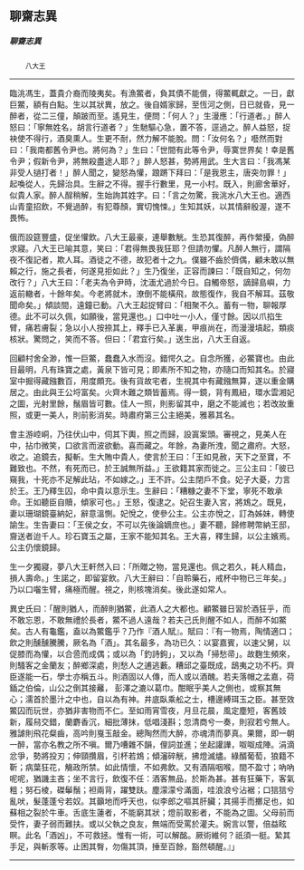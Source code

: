

## 聊齋志異

##### 聊齋志異
　　`八大王`

* * *

臨洮馮生，蓋貴介裔而陵夷矣。有漁鱉者，負其債不能償，得鱉輒獻之。一日，獻巨鱉，額有白點。生以其狀異，放之。後自婿家歸，至恆河之側，日已就昏，見一醉者，從二三僮，顛跛而至。遙見生，便問：「何人？」生漫應：「行道者。」醉人怒曰：「寧無姓名，胡言行道者？」生馳驅心急，置不答，逕過之。醉人益怒，捉袂使不得行，酒臭熏人。生更不耐，然力解不能脫。問：「汝何名？」囈然而對曰：「我南都舊令尹也。將何為？」生曰：「世間有此等令尹，辱寞世界矣！幸是舊令尹；假新令尹，將無殺盡途人耶？」醉人怒甚，勢將用武。生大言曰：「我馮某非受人撾打者！」醉人聞之，變怒為懽，踉蹡下拜曰：「是我恩主，唐突勿罪！」起喚從人，先歸治具。生辭之不得。握手行數里，見一小村。既入，則廊舍華好，似貴人家。醉人酲稍解，生始詢其姓字。曰：「言之勿驚，我洮水八大王也。適西山青童招飲，不覺過醉，有犯尊顏，實切愧悚。」生知其妖，以其情辭殷渥，遂不畏怖。

俄而設筵豐盛，促坐懽飲。八大王最豪，連舉數觥。生恐其復醉，再作縈擾，偽醉求寢。八大王已喻其意，笑曰：「君得無畏我狂耶？但請勿懼。凡醉人無行，謂隔夜不復記者，欺人耳。酒徒之不德，故犯者十之九。僕雖不齒於儕偶，顧未敢以無賴之行，施之長者，何遂見拒如此？」生乃復坐，正容而諫曰：「既自知之，何勿改行？」八大王曰：「老夫為令尹時，沈湎尤過於今日。自觸帝怒，謫歸島嶼，力返前轍者，十餘年矣。今老將就木，潦倒不能橫飛，故態復作，我自不解耳。茲敬聞命矣。」傾談間，遠鐘已動。八大王起捉臂曰：「相聚不久。蓄有一物，聊報厚德。此不可以久佩，如願後，當見還也。」口中吐一小人，僅寸餘。因以爪掐生臂，痛若膚裂；急以小人按捺其上，釋手已入革裏，甲痕尚在，而漫漫墳起，類痰核狀。驚問之，笑而不答。但曰：「君宜行矣。」送生出，八大王自返。

回顧村舍全渺，惟一巨鱉，蠢蠢入水而沒。錯愕久之。自念所獲，必鱉寶也。由此目最明，凡有珠寶之處，黃泉下皆可見；即素所不知之物，亦隨口而知其名。於寢室中掘得藏鏹數百，用度頗充。後有貨故宅者，生視其中有藏鏹無算，遂以重金購居之。由此與王公埒富矣。火齊木難之類皆蓄焉。得一鏡，背有鳳紐，環水雲湘妃之圖，光射里餘，鬚眉皆可數。佳人一照，則影留其中，磨之不能滅也；若改妝重照，或更一美人，則前影消矣。時肅府第三公主絕美，雅慕其名。

會主游崆峒，乃往伏山中，伺其下輿，照之而歸，設寘案頭。審視之，見美人在中，拈巾微笑，口欲言而波欲動。喜而藏之。年餘，為妻所洩，聞之肅府。大怒，收之。追鏡去，擬斬。生大賄中貴人，使言於王曰：「王如見赦，天下之至寶，不難致也。不然，有死而已，於王誠無所益。」王欲籍其家而徙之。三公主曰：「彼已窺我，十死亦不足解此玷，不如嫁之。」王不許。公主閉戶不食。妃子大憂，力言於王。王乃釋生囚，命中貴以意示生。生辭曰：「糟糠之妻不下堂，寧死不敢承命。王如聽臣自贖，傾家可也。」王怒，復逮之。妃召生妻入宮，將鴆之。既見，妻以珊瑚鏡臺納妃，辭意溫惻。妃悅之，使參公主。公主亦悅之，訂為姊妹，轉使諭生。生告妻曰：「王侯之女，不可以先後論嫡庶也。」妻不聽，歸修聘幣納王邸，齎送者迨千人。珍石寶玉之屬，王家不能知其名。王大喜，釋生歸，以公主嬪焉。公主仍懷鏡歸。

生一夕獨寢，夢八大王軒然入曰：「所贈之物，當見還也。佩之若久，耗人精血，損人壽命。」生諾之，即留宴飲。八大王辭曰：「自聆藥石，戒杯中物已三年矣。」乃以口囓生臂，痛極而醒。視之，則核塊消矣。後此遂如常人。

異史氏曰：「醒則猶人，而醉則猶鱉，此酒人之大都也。顧鱉雖日習於酒狂乎，而不敢忘恩，不敢無禮於長者，鱉不過人遠哉？若夫己氏則醒不如人，而醉不如鱉矣。古人有龜鑑，盍以為鱉鑑乎？乃作『酒人賦』。賦曰：『有一物焉，陶情適口；飲之則醺醺騰騰，厥名為「酒」。其名最多，為功已久：以宴嘉賓，以速父舅，以促膝而為懽，以合巹而成偶；或以為「釣詩鉤」，又以為「掃愁帚」。故麴生頻來，則騷客之金蘭友；醉鄉深處，則愁人之逋逃藪。糟邱之臺既成，鴟夷之功不朽。齊臣遂能一石，學士亦稱五斗。則酒固以人傳，而人或以酒醜。若夫落帽之孟嘉，荷鍤之伯倫，山公之倒其接䍦，
彭澤之漉以葛巾。酣眠乎美人之側也，或察其無心；濡首於墨汁之中也，自以為有神。井底臥乘舩之士，槽邊縛珥玉之臣。甚至效鱉囚而玩世，亦猶非害物而不仁。至如雨宵雪夜，月旦花晨，風定塵短，客舊妓新，履舄交錯，蘭麝香沉，細批薄抹，低唱淺斟；忽清商兮一奏，則寂若兮無人。雅謔則飛花粲齒，高吟則戛玉敲金。總陶然而大醉，亦魂清而夢真。果爾，即一朝一醉，當亦名教之所不嗔。爾乃嘈雜不韻，俚詞並進；坐起讙譁，呶呶成陣。涓滴忿爭，勢將投刃；伸頸攢眉，引杯若鴆；傾瀋碎觥，拂燈滅燼。綠醑葡萄，狼籍不靳；病葉狂花，觴政所禁。如此情懷，不如弗飲。又有酒隔咽喉，間不盈寸；吶吶呢呢，猶譏主吝；坐不言行，飲復不任：酒客無品，於斯為甚。甚有狂藥下，客氣粗；努石棱，磔鬡鬚；袒兩背，躍雙趺。塵濛濛兮滿面，哇浪浪兮沾裾；口狺狺兮亂吠，髮蓬蓬兮若奴。其籲地而呼天也，似李郎之嘔其肝臟；其揚手而擲足也，如蘇相之裂於牛車。舌底生蓮者，不能窮其狀；燈前取影者，不能為之圖。父母前而受忤，妻子弱而難扶。或以父執之良友，無端而受罵於灌夫。婉言以警，倍益眩瞑。此名「酒凶」，不可救拯。惟有一術，可以解酩。厥術維何？祇須一梃。縶其手足，與斬豕等。止困其臀，勿傷其頂，捶至百餘，豁然頓醒。』」

* * *

